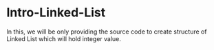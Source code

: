 # Intro-Linked-List
In this, we will be only providing the source code to create structure of Linked List which will hold integer value. 

